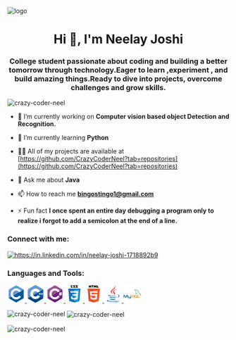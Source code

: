 ![logo](https://github.com/crazy-coder-neel/CrazyCoderNeel/blob/main/gitprofile1.png)
<h1 align="center">Hi 👋, I'm Neelay Joshi</h1>
<h3 align="center">College student passionate about coding and building a better tomorrow through technology.Eager to learn ,experiment , and build amazing things.Ready to dive into projects, overcome challenges and grow skills.</h3>

<p align="left"> <img src="https://komarev.com/ghpvc/?username=crazy-coder-neel&label=Profile%20views&color=0e75b6&style=flat" alt="crazy-coder-neel" /> </p>

- 🔭 I’m currently working on **Computer vision based object Detection and Recognition.**

- 🌱 I’m currently learning **Python**

- 👨‍💻 All of my projects are available at [https://github.com/CrazyCoderNeel?tab=repositories](https://github.com/CrazyCoderNeel?tab=repositories)

- 💬 Ask me about **Java**

- 📫 How to reach me **bingostingo1@gmail.com**

- ⚡ Fun fact **I once spent an entire day debugging a program only to realize i forgot to add a semicolon at the end of a line.**

<h3 align="left">Connect with me:</h3>
<p align="left">
<a href="https://linkedin.com/in/https://in.linkedin.com/in/neelay-joshi-1718892b9" target="blank"><img align="center" src="https://raw.githubusercontent.com/rahuldkjain/github-profile-readme-generator/master/src/images/icons/Social/linked-in-alt.svg" alt="https://in.linkedin.com/in/neelay-joshi-1718892b9" height="30" width="40" /></a>
</p>

<h3 align="left">Languages and Tools:</h3>
<p align="left"> <a href="https://www.cprogramming.com/" target="_blank" rel="noreferrer"> <img src="https://raw.githubusercontent.com/devicons/devicon/master/icons/c/c-original.svg" alt="c" width="40" height="40"/> </a> <a href="https://www.w3schools.com/cpp/" target="_blank" rel="noreferrer"> <img src="https://raw.githubusercontent.com/devicons/devicon/master/icons/cplusplus/cplusplus-original.svg" alt="cplusplus" width="40" height="40"/> </a> <a href="https://www.w3schools.com/cs/" target="_blank" rel="noreferrer"> <img src="https://raw.githubusercontent.com/devicons/devicon/master/icons/csharp/csharp-original.svg" alt="csharp" width="40" height="40"/> </a> <a href="https://www.w3schools.com/css/" target="_blank" rel="noreferrer"> <img src="https://raw.githubusercontent.com/devicons/devicon/master/icons/css3/css3-original-wordmark.svg" alt="css3" width="40" height="40"/> </a> <a href="https://www.w3.org/html/" target="_blank" rel="noreferrer"> <img src="https://raw.githubusercontent.com/devicons/devicon/master/icons/html5/html5-original-wordmark.svg" alt="html5" width="40" height="40"/> </a> <a href="https://www.java.com" target="_blank" rel="noreferrer"> <img src="https://raw.githubusercontent.com/devicons/devicon/master/icons/java/java-original.svg" alt="java" width="40" height="40"/> </a> <a href="https://www.mysql.com/" target="_blank" rel="noreferrer"> <img src="https://raw.githubusercontent.com/devicons/devicon/master/icons/mysql/mysql-original-wordmark.svg" alt="mysql" width="40" height="40"/> </a> </p>

<p><img align="left" src="https://github-readme-stats.vercel.app/api/top-langs?username=crazy-coder-neel&show_icons=true&locale=en&layout=compact" alt="crazy-coder-neel" /></p>

<p>&nbsp;<img align="center" src="https://github-readme-stats.vercel.app/api?username=crazy-coder-neel&show_icons=true&locale=en" alt="crazy-coder-neel" /></p>

<p><img align="center" src="https://github-readme-streak-stats.herokuapp.com/?user=crazy-coder-neel&" alt="crazy-coder-neel" /></p>
